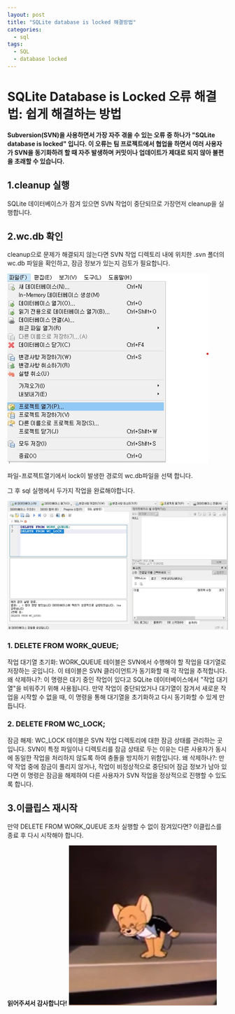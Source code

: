```yaml
---
layout: post
title: "SQLite database is locked 해결방법"
categories:
  - sql
tags:
  - SQL
  - database locked
---
```


# SQLite Database is Locked 오류 해결법: 쉽게 해결하는 방법

**Subversion(SVN)을 사용하면서 가장 자주 겪을 수 있는 오류 중 하나가 "SQLite database is locked" 입니다. 
이 오류는 팀 프로젝트에서 협업을 하면서 여러 사용자가 SVN을 동기화하려 할 때 자주 발생하며
커밋이나 업데이트가 제대로 되지 않아 불편을 초래할 수 있습니다.**


## 1.cleanup 실행
SQLite 데이터베이스가 잠겨 있으면 SVN 작업이 중단되므로 가장먼저 cleanup을 실행합니다. 

## 2.wc.db 확인
cleanup으로 문제가 해결되지 않는다면 SVN 작업 디렉토리 내에 위치한 .svn 폴더의 wc.db 파일을 확인하고, 잠금 정보가 있는지 검토가 필요합니다. 


![SQLite Database open](/assets/images/SQLite_project_open.jpg)



파일-프로젝트열기에서 lock이 발생한 경로의 wc.db파일을 선택 합니다. 

그 후 sql 실행에서 두가지 작업을 완료해야합니다. 

![SQLite exc](/assets/images/SQLite_exc.jpg)




### 1. DELETE FROM WORK_QUEUE;
작업 대기열 초기화: WORK_QUEUE 테이블은 SVN에서 수행해야 할 작업을 대기열로 저장하는 곳입니다. 
이 테이블은 SVN 클라이언트가 동기화할 때 각 작업을 추적합니다.
왜 삭제하나?: 이 명령은 대기 중인 작업이 있다고 SQLite 데이터베이스에서 "작업 대기열"을 비워주기 위해 사용됩니다. 
만약 작업이 중단되었거나 대기열이 잠겨서 새로운 작업을 시작할 수 없을 때, 이 명령을 통해 대기열을 초기화하고 다시 동기화할 수 있게 만듭니다.


### 2. DELETE FROM WC_LOCK;
잠금 해제: WC_LOCK 테이블은 SVN 작업 디렉토리에 대한 잠금 상태를 관리하는 곳입니다. 
SVN이 특정 파일이나 디렉토리를 잠금 상태로 두는 이유는 다른 사용자가 동시에 동일한 작업을 처리하지 않도록 하여 충돌을 방지하기 위함입니다.
왜 삭제하나?: 만약 작업 중에 잠금이 풀리지 않거나, 작업이 비정상적으로 중단되어 잠금 정보가 남아 있다면
이 명령은 잠금을 해제하여 다른 사용자가 SVN 작업을 정상적으로 진행할 수 있도록 합니다.




## 3.이클립스 재시작
만약 DELETE FROM WORK_QUEUE 조차 실행할 수 없이 잠겨있다면?
이클립스를 종료 후 다시 시작해야 합니다.



**읽어주셔서 감사합니다!**
![bye](/assets/images/jerry_goodbye.jpg)
